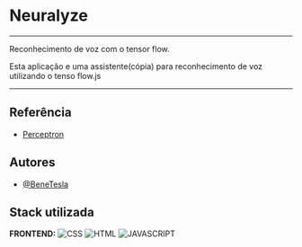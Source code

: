 
# Neuralyze
****
Reconhecimento de voz com o tensor flow.

Esta aplicação e uma assistente(cópia) para reconhecimento de voz utilizando o tenso flow.js


*****



## Referência

 - [Perceptron](https://en.wikipedia.org/wiki/Perceptron)
 


## Autores

-  [@BeneTesla](https://github.com/benetesla)

## Stack utilizada


**FRONTEND:** ![CSS](https://img.shields.io/badge/CSS3-1572B6?style=for-the-badge&logo=css3&logoColor=white)
![HTML](https://img.shields.io/badge/HTML5-E34F26?style=for-the-badge&logo=html5&logoColor=white)
![JAVASCRIPT](https://img.shields.io/badge/JavaScript-323330?style=for-the-badge&logo=javascript&logoColor=F7DF1E)

